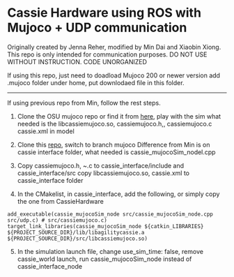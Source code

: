 # Cassie Hardware using ROS with Mujoco + UDP communication

Originally created by Jenna Reher, modified by Min Dai and Xiaobin Xiong. 
This repo is only intended for communication purposes. DO NOT USE WITHOUT INSTRUCTION. CODE UNORGANIZED 


If using this repo, just need to doadload Mujoco 200 or newer version 
add .mujoco folder under home, put downlodaed file in this folder. 

-----------------------------------------
If using previous repo from Min, follow the rest steps.

1. Clone the OSU mujoco repo or find it from [here](https://github.com/91xxiong/cassie-mujoco-sim), play with the sim
what needed is the libcassiemujoco.so, cassiemujoco.h,, cassiemujoco.c
cassie.xml in model 

2. Clone this [repo](https://github.com/91xxiong/CassieHardware), switch to branch mujoco 
Difference from Min is on cassie interface folder, 
what needed is cassie_mujocoSim_nodel.cpp 

3. Copy cassiemujoco.h, ~.c to cassie_interface/include and cassie_interface/src 
copy libcassiemujoco.so, cassie.xml to cassie_interface folder

4. In the CMakelist, in cassie_interface, add the following, or simply copy the one from CassieHardware
```
add_executable(cassie_mujocoSim_node src/cassie_mujocoSim_node.cpp src/udp.c) # src/cassiemujoco.c)
target_link_libraries(cassie_mujocoSim_node ${catkin_LIBRARIES} ${PROJECT_SOURCE_DIR}/lib/libagilitycassie.a ${PROJECT_SOURCE_DIR}/src/libcassiemujoco.so)
```

5. In the simulation launch file, change use_sim_time: false, remove cassie_world launch, run cassie_mujocoSim_node instead of cassie_interface_node
